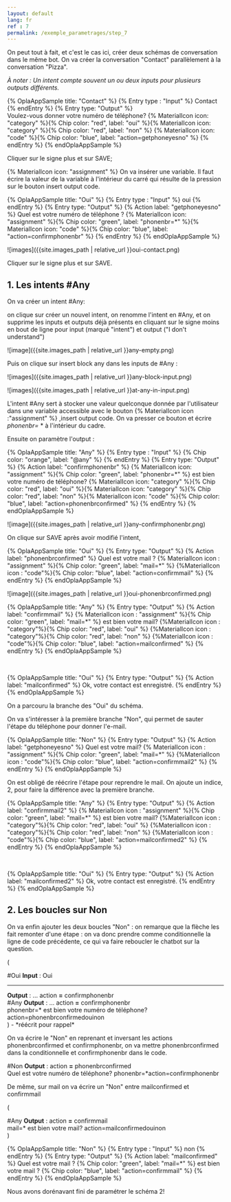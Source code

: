 ```yaml
---
layout: default
lang: fr
ref : 7
permalink: /exemple_parametrages/step_7
---
```


On peut tout à fait, et c'est le cas ici, créer deux schémas de conversation dans le même bot. On va créer la conversation "Contact" parallèlement à la conversation "Pizza".

*À noter : Un intent compte souvent un ou deux inputs pour plusieurs outputs différents.*




{% OplaAppSample title: "Contact" %}
  {% Entry type : "Input" %}
    Contact
  {% endEntry %}
  {% Entry type: "Output" %}  
    Voulez-vous donner votre numéro de téléphone? {% MaterialIcon icon: "category" %}{% Chip color: "red", label: "oui" %}{% MaterialIcon icon: "category" %}{% Chip color: "red", label: "non" %} {% MaterialIcon icon: "code" %}{% Chip color: "blue", label: "action=getphoneyesno" %}
  {% endEntry %}
{% endOplaAppSample %}






Cliquer sur le signe plus et sur SAVE;

 {% MaterialIcon icon: "assignment" %}
On va insérer une variable. Il faut écrire la valeur de la variable à l'intérieur du carré qui résulte de la pression sur le bouton insert output code.<br>



{% OplaAppSample title: "Oui" %}
  {% Entry type : "Input" %}
    oui
  {% endEntry %}
  {% Entry type: "Output" %} 
    {% Action label: "getphoneyesno" %} 
    Quel est votre numéro de téléphone ? {% MaterialIcon icon: "assignment" %}{% Chip color: "green", label: "phonenbr=*" %}{% MaterialIcon icon: "code" %}{% Chip color: "blue", label: "action=confirmphonenbr" %}
  {% endEntry %}
{% endOplaAppSample %}


![images]({{site.images_path | relative_url }}oui-contact.png)

Cliquer sur le signe plus et sur SAVE.

## 1. Les intents #Any

On va créer un intent #Any:

on clique sur créer un nouvel intent, on renomme l'intent en #Any, et on supprime les inputs et outputs déjà présents en cliquant sur le signe moins en bout de ligne pour input (marqué "intent") et output ("I don't understand")

![image]({{site.images_path | relative_url }}any-empty.png)

Puis on clique sur insert block any dans les inputs de #Any :

![images]({{site.images_path | relative_url }}any-block-input.png)

![images]({{site.images_path | relative_url }}at-any-in-input.png)

L'intent #Any sert à stocker une valeur quelconque donnée par l'utilisateur dans une variable accessible avec le bouton {% MaterialIcon icon :"assignment" %} ,insert output code. On va presser ce bouton et écrire *phonenbr=* * à l'intérieur du cadre.

Ensuite on paramètre l'output :


{% OplaAppSample title: "Any" %}
  {% Entry type : "Input" %}
    {% Chip color: "orange", label: "@any" %}
  {% endEntry %}
  {% Entry type: "Output" %} 
    {% Action label: "confirmphonenbr" %} 
    {% MaterialIcon icon: "assignment" %}{% Chip color: "green", label: "phonenbr=*" %} est bien votre numéro de téléphone? {% MaterialIcon icon: "category" %}{% Chip color: "red", label: "oui" %}{% MaterialIcon icon: "category" %}{% Chip color: "red", label: "non" %}{% MaterialIcon icon: "code" %}{% Chip color: "blue", label: "action=phonenbrconfirmed" %}
  {% endEntry %}
{% endOplaAppSample %}




![image]({{site.images_path | relative_url }}any-confirmphonenbr.png)

On clique sur SAVE après avoir modifié l'intent,

{% OplaAppSample title: "Oui" %}
  {% Entry type: "Output" %}
    {% Action label: "phonenbrconfirmed" %}
    Quel est votre mail ? {% MaterialIcon icon : "assignment" %}{% Chip color: "green", label: "mail=*" %} {%MaterialIcon icon : "code"%}{% Chip color: "blue", label: "action=confirmmail" %} 
  {% endEntry %}
{% endOplaAppSample %}

![image]({{site.images_path | relative_url }}oui-phonenbrconfirmed.png)


{% OplaAppSample title: "Any" %}
  {% Entry type: "Output" %}
    {% Action label: "confirmmail" %}
    {% MaterialIcon icon : "assignment" %}{% Chip color: "green", label: "mail=*" %} est bien votre mail? {%MaterialIcon icon : "category"%}{% Chip color: "red", label: "oui" %} {%MaterialIcon icon : "category"%}{% Chip color: "red", label: "non" %} {%MaterialIcon icon : "code"%}{% Chip color: "blue", label: "action=mailconfirmed" %} 
  {% endEntry %}
{% endOplaAppSample %}

<br>

{% OplaAppSample title: "Oui" %}
  {% Entry type: "Output" %}
    {% Action label: "mailconfirmed" %}
    Ok, votre contact est enregistré.
  {% endEntry %}
{% endOplaAppSample %}


On a parcouru la branche des "Oui" du schéma.

On va s'intéresser à la première branche "Non", qui permet de sauter l'étape du téléphone pour donner l'e-mail.


{% OplaAppSample title: "Non" %}
  {% Entry type: "Output" %}
    {% Action label: "getphoneyesno" %}
    Quel est votre mail? {% MaterialIcon icon : "assignment" %}{% Chip color: "green", label: "mail=*" %}  {%MaterialIcon icon : "code"%}{% Chip color: "blue", label: "action=confirmmail2" %} 
  {% endEntry %}
{% endOplaAppSample %}




On est obligé de réécrire l'étape pour reprendre le mail. On ajoute un indice, 2, pour faire la différence avec la première branche.


{% OplaAppSample title: "Any" %}
  {% Entry type: "Output" %}
    {% Action label: "confirmmail2" %}
    {% MaterialIcon icon : "assignment" %}{% Chip color: "green", label: "mail=*" %} est bien votre mail? {%MaterialIcon icon : "category"%}{% Chip color: "red", label: "oui" %} {%MaterialIcon icon : "category"%}{% Chip color: "red", label: "non" %} {%MaterialIcon icon : "code"%}{% Chip color: "blue", label: "action=mailconfirmed2" %} 
  {% endEntry %}
{% endOplaAppSample %}

<br>

{% OplaAppSample title: "Oui" %}
  {% Entry type: "Output" %}
    {% Action label: "mailconfirmed2" %}
Ok, votre contact est enregistré.
  {% endEntry %}
{% endOplaAppSample %}



## 2. Les boucles sur Non

On va enfin ajouter les deux boucles "Non" : on remarque que la flèche les fait remonter d'une étape : on va donc prendre comme conditionnelle la ligne de code précédente, ce qui va faire reboucler le chatbot sur la question.

(
<div class="OplaAppSample_loopWraper">

<div class="OplaAppSample">
<span class="OplaAppSample-title">#Oui</span>
<b>Input</b> : Oui
<hr/>
<b>Output</b> : ... action <b class="u-textColor_red">=</b> confirmphonenbr<br>
</div>

<div class="OplaAppSample">
<span class="OplaAppSample-title">#Any</span>
<b>Output</b> : ... action <b class="u-textColor_red">=</b> confirmphonenbr<br><span class="chip chip_green">phonenbr=*</span> est bien votre numéro de téléphone?
<span class="chip chip_blue">action=phonenbrconfirmed</span><span class="chip chip_red">oui</span><span class="chip chip_red">non</span>
</div>

</div>
 ) - *réécrit pour rappel*

 On va écrire le "Non" en reprenant et inversant les actions phonenbrconfirmed et confirmphonenbr, on va mettre phonenbrconfirmed dans la conditionnelle et confirmphonenbr dans le code.

<div class="OplaAppSample">
<span class="OplaAppSample-title">#Non</span>
<b>Output</b> : action <b class="u-textColor_red">=</b> phonenbrconfirmed<br>
Quel est votre numéro de téléphone? <span class="chip chip_green">phonenbr=*</span><span class="chip chip_blue">action=confirmphonenbr</span>
</div>

De même, sur mail on va écrire un "Non" entre mailconfirmed et confirmmail

(
<div class="OplaAppSample_loopWraper">

<div class="OplaAppSample">
<span class="OplaAppSample-title">#Any</span>
<b>Output</b> : action <b class="u-textColor_red">=</b> confirmmail<br><span class="chip chip_green">mail=*</span> est bien votre mail?
<span class="chip chip_blue">action=mailconfirmed</span><span class="chip chip_red">oui</span><span class="chip chip_red">non</span>
</div>

</div>
)

{% OplaAppSample title: "Non" %}
  {% Entry type : "Input" %}
    non
  {% endEntry %}
  {% Entry type: "Output" %}
    {% Action label: "mailconfirmed" %}
    Quel est votre mail ? {% Chip color: "green", label: "mail=*" %} est bien votre mail ? {% Chip color: "blue", label: "action=confirmmail" %} 
  {% endEntry %}
{% endOplaAppSample %}

Nous avons dorénavant fini de paramétrer le schéma 2!